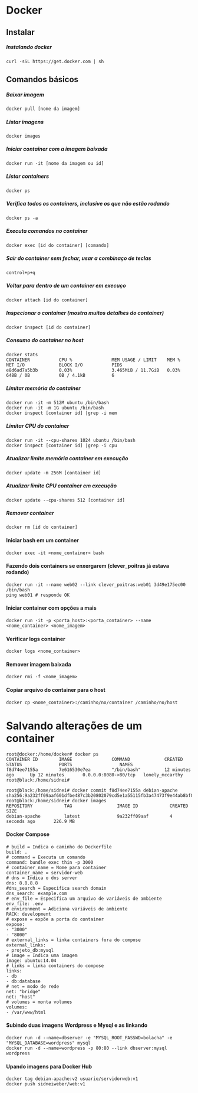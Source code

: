 # Docker
## Instalar
##### Instalando docker
```shell
curl -sSL https://get.docker.com | sh
```
## Comandos básicos
##### Baixar imagem
```shell
docker pull [nome da imagem]
```
##### Listar imagens
```shell
docker images
```
##### Iniciar container com a imagem baixada
```shell
docker run -it [nome da imagem ou id]
```
##### Listar containers
```shell
docker ps
```
##### Verifica todos os containers, inclusive os que não estão rodando
```shell
docker ps -a
```
##### Executa comandos no container
```shell
docker exec [id do container] [comando]
```
##### Sair do container sem fechar, usar a combinaço de teclas
```shell
control+p+q
```
##### Voltar para dentro de um container em execuço
```shell
docker attach [id do container]
```
##### Inspecionar o container (mostra muitos detalhes do container)
```shell
docker inspect [id do container]
```
##### Consumo do container no host
```shell
docker stats
CONTAINER           CPU %               MEM USAGE / LIMIT    MEM %               NET I/O             BLOCK I/O           PIDS
e8d6ad7a5b3b        0.03%               3.465MiB / 11.7GiB   0.03%               648B / 0B           0B / 4.1kB          6
```
##### Limitar memória do container
```shell
docker run -it -m 512M ubuntu /bin/bash
docker run -it -m 1G ubuntu /bin/bash
docker inspect [container id] |grep -i mem
```
##### Limitar CPU do container
```shell
docker run -it --cpu-shares 1024 ubuntu /bin/bash
docker inspect [container id] |grep -i cpu
```
##### Atualizar limite memória container em execução
```shell
docker update -m 256M [container id]
```
##### Atualizar limite CPU container em execução
```shell
docker update --cpu-shares 512 [container id]
```
##### Remover container
```shell
docker rm [id do container]
```

#### Iniciar bash em um container
```shell
docker exec -it <nome_container> bash
```
#### Fazendo dois containers se enxergarem (clever_poitras já estava rodando)
```shell
docker run -it --name web02 --link clever_poitras:web01 3d49e175ec00 /bin/bash
ping web01 # responde OK
```
#### Iniciar container com opções a mais
```shell
docker run -it -p <porta_host>:<porta_container> --name <nome_container> <nome_imagem>
```

#### Verificar logs container
```shell
docker logs <nome_container>
```

#### Remover imagem baixada
```shell
docker rmi -f <nome_imagem>
```

#### Copiar arquivo do container para o host
```shell
docker cp <nome_container>:/caminho/no/container /caminho/no/host
```

# Salvando alterações de um container
```shell
root@docker:/home/docker# docker ps
CONTAINER ID        IMAGE               COMMAND             CREATED             STATUS              PORTS                  NAMES
f8d74ee7155a        7e616530e7ea        "/bin/bash"         12 minutes ago      Up 12 minutes       0.0.0.0:8080->80/tcp   lonely_mccarthy
root@black:/home/sidnei#

root@black:/home/sidnei# docker commit f8d74ee7155a debian-apache
sha256:9a232ff09aaf601dfbe487c3b20802079cd5e1a55115fb3a47473f9e44ab8bf0
root@black:/home/sidnei# docker images
REPOSITORY            TAG                 IMAGE ID            CREATED             SIZE
debian-apache         latest              9a232ff09aaf        4 seconds ago       226.9 MB
```

#### Docker Compose
```shell
# build = Indica o caminho do Dockerfile
build: .
# command = Executa um comando
command: bundle exec thin -p 3000
# container_name = Nome para container
container_name = servidor-web
# dns = Indica o dns server
dns: 8.8.8.8
#dns_search = Especifica search domain
dns_search: example.com
# env_file = Especifica um arquivo de variáveis de ambiente
env_file: .env
# environment = Adiciona variáveis de ambiente
RACK: development
# expose = expõe a porta do container
expose:
- "3000"
- "8000"
# external_links = linka containers fora do compose
external_links:
- projeto_db:mysql
# image = Indica uma imagem
image: ubuntu:14.04
# links = linka containers do compose
links:
- db
- db:database
# net = modo de rede
net: "bridge"
net: "host"
# volumes = monta volumes
volumes:
- /var/www/html
```

#### Subindo duas imagens Wordpress e Mysql e as linkando
```shell
docker run -d --name=dbserver -e "MYSQL_ROOT_PASSWD=bolacha" -e "MYSQL_DATABASE=wordpress" mysql
docker run -d --name=wordpress -p 80:80 --link dbserver:mysql wordpress
```

#### Upando imagens para Docker Hub
```shell
docker tag debian-apache:v2 usuario/servidorweb:v1
docker push sidneiweber/web:v1
```
